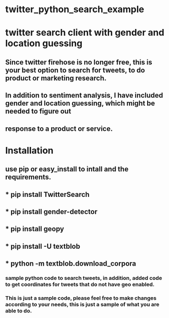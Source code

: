 # twitter_python_search_example
# twitter search client with gender and location guessing
## Since twitter firehose is no longer free, this is your best option to search for tweets, to do product or marketing research.
## In addition to sentiment analysis, I have included gender and location guessing, which might be needed to figure out 
## response to a product or service.
# Installation
## use pip or easy_install to intall and the requirements.
## * pip install TwitterSearch
## * pip install gender-detector
## * pip install geopy
## * pip install -U textblob
## * python -m textblob.download_corpora

### sample python code to search tweets, in addition, added code to get coordinates for tweets that do not have geo enabled.
### This is just a sample code, please feel free to make changes according to your needs, this is just a sample of what you are able to do.

